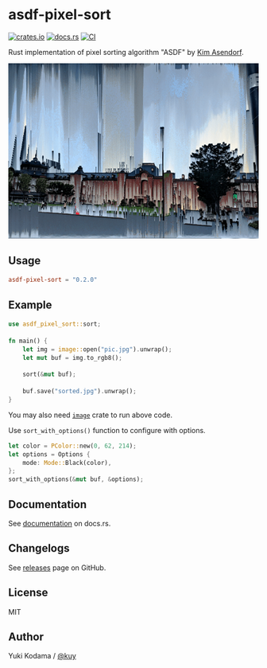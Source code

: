 # asdf-pixel-sort

[![crates.io](https://img.shields.io/crates/v/asdf-pixel-sort.svg)](https://crates.io/crates/asdf-pixel-sort)
[![docs.rs](https://docs.rs/asdf-pixel-sort/badge.svg)](https://docs.rs/asdf-pixel-sort)
[![CI](https://github.com/kuy/asdf-pixel-sort/actions/workflows/ci.yml/badge.svg)](https://github.com/kuy/asdf-pixel-sort/actions/workflows/ci.yml)

Rust implementation of pixel sorting algorithm "ASDF" by [Kim Asendorf](http://kimasendorf.com/).

![sample](./assets/sample.png)

## Usage

```toml
asdf-pixel-sort = "0.2.0"
```

## Example

```rust
use asdf_pixel_sort::sort;

fn main() {
    let img = image::open("pic.jpg").unwrap();
    let mut buf = img.to_rgb8();

    sort(&mut buf);

    buf.save("sorted.jpg").unwrap();
}
```

You may also need [`image`](https://crates.io/crates/image) crate to run above code.

Use `sort_with_options()` function to configure with options.

```rust
let color = PColor::new(0, 62, 214);
let options = Options {
    mode: Mode::Black(color),
};
sort_with_options(&mut buf, &options);
```

## Documentation

See [documentation](https://docs.rs/asdf-pixel-sort) on docs.rs.

## Changelogs

See [releases](https://github.com/kuy/asdf-pixel-sort/releases) page on GitHub.

## License

MIT

## Author

Yuki Kodama / [@kuy](https://twitter.com/kuy)
